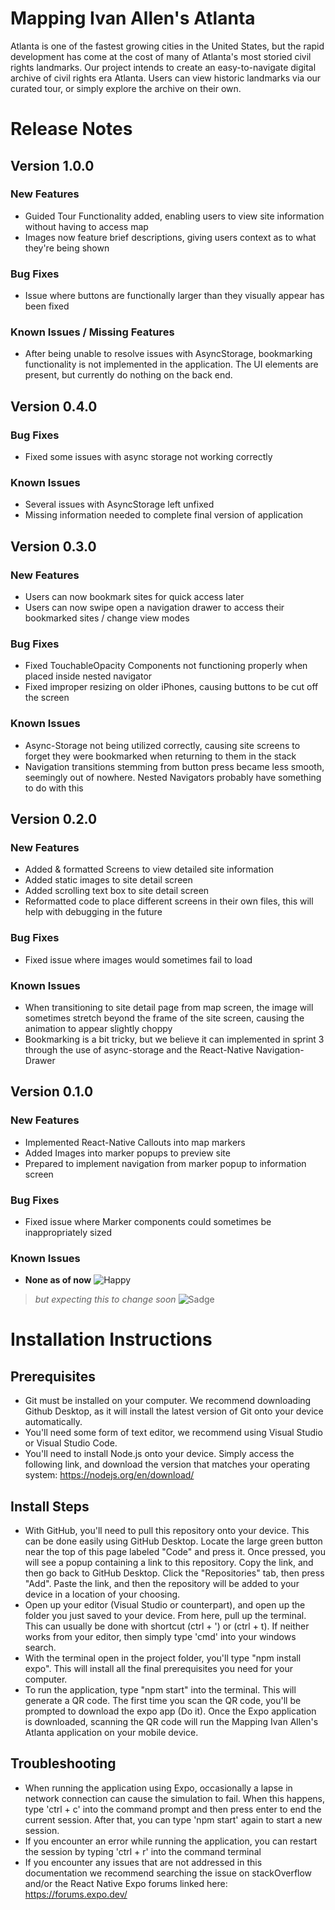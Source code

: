 # **Mapping Ivan Allen's Atlanta**
Atlanta is one of the fastest growing cities in the United States, but the rapid development has come at the cost of many of Atlanta's most storied civil rights landmarks. Our project intends to create an easy-to-navigate digital archive of civil rights era Atlanta. Users can view historic landmarks via our curated tour, or simply explore the archive on their own.
# Release Notes

## Version 1.0.0

### New Features
 * Guided Tour Functionality added, enabling users to view site information without having to access map
 * Images now feature brief descriptions, giving users context as to what they're being shown
 
### Bug Fixes
 * Issue where buttons are functionally larger than they visually appear has been fixed
 
### Known Issues / Missing Features
 * After being unable to resolve issues with AsyncStorage, bookmarking functionality is not implemented in
 the application. The UI elements are present, but currently do nothing on the back end.

## Version 0.4.0

### Bug Fixes
* Fixed some issues with async storage not working correctly

### Known Issues
* Several issues with AsyncStorage left unfixed
* Missing information needed to complete final version of application

## Version 0.3.0

### New Features
 * Users can now bookmark sites for quick access later
 * Users can now swipe open a navigation drawer to access their bookmarked sites / change view modes
 
### Bug Fixes
 * Fixed TouchableOpacity Components not functioning properly when placed inside nested navigator
 * Fixed improper resizing on older iPhones, causing buttons to be cut off the screen
 
### Known Issues
 * Async-Storage not being utilized correctly, causing site screens to forget they were bookmarked when returning to them in the stack
 * Navigation transitions stemming from button press became less smooth, seemingly out of nowhere. Nested Navigators probably have something to do with this

## Version 0.2.0

### New Features
 * Added & formatted Screens to view detailed site information
 * Added static images to site detail screen
 * Added scrolling text box to site detail screen
 * Reformatted code to place different screens in their own files, this will help with debugging in the future

### Bug Fixes
* Fixed issue where images would sometimes fail to load

### Known Issues
* When transitioning to site detail page from map screen, the image will sometimes stretch beyond the frame
   of the site screen, causing the animation to appear slightly choppy
* Bookmarking is a bit tricky, but we believe it can implemented in sprint 3 through the use of 
  async-storage and the React-Native Navigation-Drawer

## Version 0.1.0

### New Features
* Implemented React-Native Callouts into map markers
* Added Images into marker popups to preview site
* Prepared to implement navigation from marker popup to information screen

### Bug Fixes
* Fixed issue where Marker components could sometimes be inappropriately sized

### Known Issues
* **None as of now** ![Happy](https://ih1.redbubble.net/image.1759229733.7812/flat,128x,075,f-pad,128x128,f8f8f8.jpg)
>_but expecting this to change soon_
![Sadge](https://ih1.redbubble.net/image.1249935413.9251/flat,128x128,075,t-pad,128x128,f8f8f8.jpg)

# Installation Instructions

## Prerequisites 
 * Git must be installed on your computer. We recommend downloading Github Desktop, as it will install the latest version of Git onto your device automatically. 
 * You'll need some form of text editor, we recommend using Visual Studio or Visual Studio Code.
 * You'll need to install Node.js onto your device. Simply access the following link, and download the version that matches your operating system:  https://nodejs.org/en/download/
 
## Install Steps
 * With GitHub, you'll need to pull this repository onto your device. This can be done easily using GitHub Desktop. Locate the large green button near the top of this page labeled "Code" and press it. Once pressed, you will see a popup containing a link to this repository. Copy the link, and then go back to GitHub Desktop. Click the "Repositories" tab, then press "Add". Paste the link, and then the repository will be added to your device in a location of your choosing.
 * Open up your editor (Visual Studio or counterpart), and open up the folder you just saved to your device. From here, pull up the terminal. This can usually be done with shortcut (ctrl + ') or (ctrl + t). If neither works from your editor, then simply type 'cmd' into your windows search.
 * With the terminal open in the project folder, you'll type "npm install expo". This will install all the final prerequisites you need for your computer.
 * To run the application, type "npm start" into the terminal. This will generate a QR code. The first time you scan the QR code, you'll be prompted to download the expo app (Do it). Once the Expo application is downloaded, scanning the QR code will run the Mapping Ivan Allen's Atlanta application on your mobile device.
 
 ## Troubleshooting
 
 * When running the application using Expo, occasionally a lapse in network connection can cause the simulation to fail. When this happens, type 'ctrl + c' into the command prompt and then press enter to end the current session. After that, you can type 'npm start' again to start a new session.
 * If you encounter an error while running the application, you can restart the session by typing 'ctrl + r' into the command terminal
 * If you encounter any issues that are not addressed in this documentation we recommend searching the issue on stackOverflow and/or the React Native Expo forums linked here: https://forums.expo.dev/
 
 

